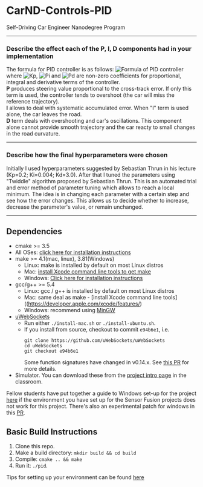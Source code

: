 # CarND-Controls-PID
Self-Driving Car Engineer Nanodegree Program

---

### Describe the effect each of the P, I, D components had in your implementation
The formula for PID controller is as follows:
![Formula of PID controller](https://wikimedia.org/api/rest_v1/media/math/render/svg/69072d4013ea8f14ab59a8283ef216fb958870b2)  
where ![Kp](https://wikimedia.org/api/rest_v1/media/math/render/svg/38e48c8af23d23eac3ba0d0fa7b334ce714db514), ![Pi](https://wikimedia.org/api/rest_v1/media/math/render/svg/447e4c9812c16d055852adb0ecde083d83a1c523) and ![Pd](https://wikimedia.org/api/rest_v1/media/math/render/svg/03b0cbd335ce887bc04d0f609abc42e613af0727) are non-zero coefficients for proportional, integral and derivative terms of the controller.  
**P** produces steering value proportional to the cross-track error. If only this term is used, the controller tends to overshoot (the car will miss the reference trajectory).  
**I** allows to deal with systematic accumulated error. When "I" term is used alone, the car leaves the road.  
**D** term deals with overshooting and car's oscillations. This component alone cannot provide smooth trajectory and the car reacty to small changes in the road curvature.

---

### Describe how the final hyperparameters were chosen
Initially I used hyperparameters suggested by Sebastian Thrun in his lecture (Kp=0.2; Ki=0.004; Kd=3.0). After that I tuned the parameters using "Twiddle" algorithm proposed by Sebastian Thrun. This is an automated trial and error method of parameter tuning which allows to reach a local minimum. The idea is in changing each parameter with a certain step and see how the error changes. This allows us to decide whether to increase, decrease the parameter's value, or remain unchanged.

---

## Dependencies

* cmake >= 3.5
 * All OSes: [click here for installation instructions](https://cmake.org/install/)
* make >= 4.1(mac, linux), 3.81(Windows)
  * Linux: make is installed by default on most Linux distros
  * Mac: [install Xcode command line tools to get make](https://developer.apple.com/xcode/features/)
  * Windows: [Click here for installation instructions](http://gnuwin32.sourceforge.net/packages/make.htm)
* gcc/g++ >= 5.4
  * Linux: gcc / g++ is installed by default on most Linux distros
  * Mac: same deal as make - [install Xcode command line tools]((https://developer.apple.com/xcode/features/)
  * Windows: recommend using [MinGW](http://www.mingw.org/)
* [uWebSockets](https://github.com/uWebSockets/uWebSockets)
  * Run either `./install-mac.sh` or `./install-ubuntu.sh`.
  * If you install from source, checkout to commit `e94b6e1`, i.e.
    ```
    git clone https://github.com/uWebSockets/uWebSockets 
    cd uWebSockets
    git checkout e94b6e1
    ```
    Some function signatures have changed in v0.14.x. See [this PR](https://github.com/udacity/CarND-MPC-Project/pull/3) for more details.
* Simulator. You can download these from the [project intro page](https://github.com/udacity/self-driving-car-sim/releases) in the classroom.

Fellow students have put together a guide to Windows set-up for the project [here](https://s3-us-west-1.amazonaws.com/udacity-selfdrivingcar/files/Kidnapped_Vehicle_Windows_Setup.pdf) if the environment you have set up for the Sensor Fusion projects does not work for this project. There's also an experimental patch for windows in this [PR](https://github.com/udacity/CarND-PID-Control-Project/pull/3).

## Basic Build Instructions

1. Clone this repo.
2. Make a build directory: `mkdir build && cd build`
3. Compile: `cmake .. && make`
4. Run it: `./pid`. 

Tips for setting up your environment can be found [here](https://classroom.udacity.com/nanodegrees/nd013/parts/40f38239-66b6-46ec-ae68-03afd8a601c8/modules/0949fca6-b379-42af-a919-ee50aa304e6a/lessons/f758c44c-5e40-4e01-93b5-1a82aa4e044f/concepts/23d376c7-0195-4276-bdf0-e02f1f3c665d)
